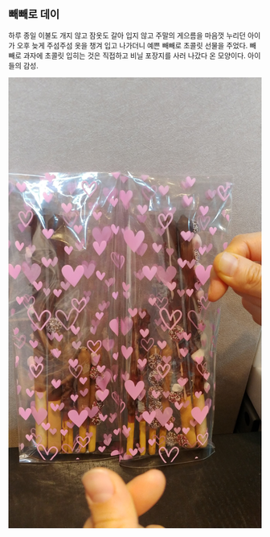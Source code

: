 ## 빼빼로 데이

하루 종일 이불도 개지 않고 잠옷도 갈아 입지 않고 주말의 게으름을 마음껏 누리던 아이가 오후 늦게 주섬주섬 옷을 챙겨 입고 나가더니 예쁜 빼빼로 초콜릿 선물을 주었다. 빼빼로 과자에 초콜릿 입히는 것은 직접하고 비닐 포장지를 사러 나갔다 온 모양이다. 아이들의 감성.

![빼빼로](_pics/2018-11-11-pic-001.jpg)
















